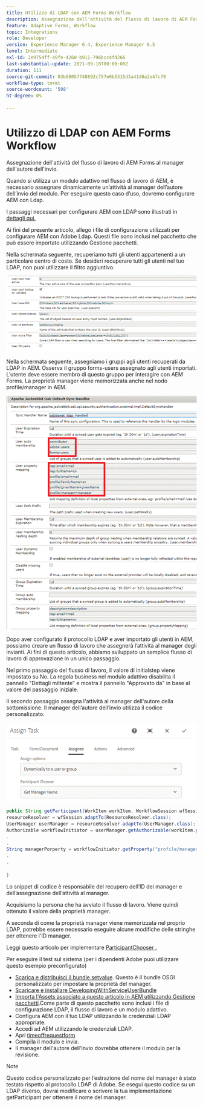 ```yaml
---
title: Utilizzo di LDAP con AEM Forms Workflow
description: Assegnazione dell'attività del flusso di lavoro di AEM Forms al manager dell'autore dell'invio
feature: Adaptive Forms, Workflow
topic: Integrations
role: Developer
version: Experience Manager 6.4, Experience Manager 6.5
level: Intermediate
exl-id: 2e9754ff-49fe-4260-b911-796bcc4fd266
last-substantial-update: 2021-09-18T00:00:00Z
duration: 111
source-git-commit: 03b68057748892c757e0b5315d3a41d0a2e4fc79
workflow-type: tm+mt
source-wordcount: '508'
ht-degree: 0%

---
```


# Utilizzo di LDAP con AEM Forms Workflow

Assegnazione dell&#39;attività del flusso di lavoro di AEM Forms al manager dell&#39;autore dell&#39;invio.

Quando si utilizza un modulo adattivo nel flusso di lavoro di AEM, è necessario assegnare dinamicamente un’attività al manager dell’autore dell’invio del modulo. Per eseguire questo caso d’uso, dovremo configurare AEM con Ldap.

I passaggi necessari per configurare AEM con LDAP sono illustrati in [dettagli qui.](https://helpx.adobe.com/experience-manager/6-5/sites/administering/using/ldap-config.html)

Ai fini del presente articolo, allego i file di configurazione utilizzati per configurare AEM con Adobe Ldap. Questi file sono inclusi nel pacchetto che può essere importato utilizzando Gestione pacchetti.

Nella schermata seguente, recuperiamo tutti gli utenti appartenenti a un particolare centro di costo. Se desideri recuperare tutti gli utenti nel tuo LDAP, non puoi utilizzare il filtro aggiuntivo.

![Configurazione LDAP](assets/costcenterldap.gif)

Nella schermata seguente, assegniamo i gruppi agli utenti recuperati da LDAP in AEM. Osserva il gruppo forms-users assegnato agli utenti importati. L’utente deve essere membro di questo gruppo per interagire con AEM Forms. La proprietà manager viene memorizzata anche nel nodo profile/manager in AEM.

![Gestore sincronizzazione](assets/synchandler.gif)

Dopo aver configurato il protocollo LDAP e aver importato gli utenti in AEM, possiamo creare un flusso di lavoro che assegnerà l’attività al manager degli invianti. Ai fini di questo articolo, abbiamo sviluppato un semplice flusso di lavoro di approvazione in un unico passaggio.

Nel primo passaggio del flusso di lavoro, il valore di initialstep viene impostato su No. La regola business nel modulo adattivo disabilita il pannello &quot;Dettagli mittente&quot; e mostra il pannello &quot;Approvato da&quot; in base al valore del passaggio iniziale.

Il secondo passaggio assegna l&#39;attività al manager dell&#39;autore della sottomissione. Il manager dell’autore dell’invio utilizza il codice personalizzato.

![Assegna attività](assets/assigntask.gif)

```java
public String getParticipant(WorkItem workItem, WorkflowSession wfSession, MetaDataMap arg2) throws WorkflowException{
resourceResolver = wfSession.adaptTo(ResourceResolver.class);
UserManager userManager = resourceResolver.adaptTo(UserManager.class);
Authorizable workflowInitiator = userManager.getAuthorizable(workItem.getWorkflow().getInitiator());
.
.
String managerPorperty = workflowInitiator.getProperty("profile/manager")[0].getString();
.
.

}
```

Lo snippet di codice è responsabile del recupero dell’ID dei manager e dell’assegnazione dell’attività al manager.

Acquisiamo la persona che ha avviato il flusso di lavoro. Viene quindi ottenuto il valore della proprietà manager.

A seconda di come la proprietà manager viene memorizzata nel proprio LDAP, potrebbe essere necessario eseguire alcune modifiche delle stringhe per ottenere l&#39;ID manager.

Leggi questo articolo per implementare [ParticipantChooser .](https://helpx.adobe.com/experience-manager/using/dynamic-steps.html)

Per eseguire il test sul sistema (per i dipendenti Adobe puoi utilizzare questo esempio preconfigurato)

* [Scarica e distribuisci il bundle setvalue](/help/forms/assets/common-osgi-bundles/SetValueApp.core-1.0-SNAPSHOT.jar). Questo è il bundle OSGI personalizzato per impostare la proprietà del manager.
* [Scaricare e installare DevelopingWithServiceUserBundle](/help/forms/assets/common-osgi-bundles/DevelopingWithServiceUser.jar)
* [Importa l&#39;Assets associato a questo articolo in AEM utilizzando Gestione pacchetti](assets/aem-forms-ldap.zip).Come parte di questo pacchetto sono inclusi i file di configurazione LDAP, il flusso di lavoro e un modulo adattivo.
* Configura AEM con il tuo LDAP utilizzando le credenziali LDAP appropriate.
* Accedi ad AEM utilizzando le credenziali LDAP.
* Apri [timeoffrequestform](http://localhost:4502/content/dam/formsanddocuments/helpx/timeoffrequestform/jcr:content?wcmmode=disabled)
* Compila il modulo e invia.
* Il manager dell&#39;autore dell&#39;invio dovrebbe ottenere il modulo per la revisione.

>[!NOTE]
>
>Questo codice personalizzato per l’estrazione del nome del manager è stato testato rispetto al protocollo LDAP di Adobe. Se esegui questo codice su un LDAP diverso, dovrai modificare o scrivere la tua implementazione getParticipant per ottenere il nome del manager.
